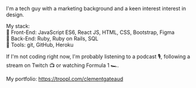 I'm a tech guy with a marketing background and a keen interest interest in design.

My stack:<br />
🎨 Front-End: JavaScript ES6, React JS, HTML, CSS, Bootstrap, Figma<br />
🔌 Back-End: Ruby, Ruby on Rails, SQL<br />
🔧 Tools: git, GitHub, Heroku

If I'm not coding right now, I'm probably listening to a podcast 🎙, following a stream on Twitch 📺 or watching Formula 1 🏎.

My portfolio: https://troopl.com/clementgateaud
